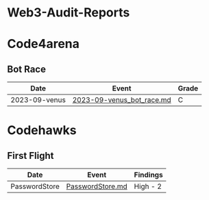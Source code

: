 # Web3-Audit-Reports

<!-- - [2023-09-venus](Bot_races/2023-09-venus_bot_race.md) C grade -->

# Code4arena 
## Bot Race
| Date       | Event                                 | Grade |
|------------|---------------------------------------|-------|
| 2023-09-venus | [2023-09-venus_bot_race.md](Bot_races/2023-09-venus_bot_race.md) | C     |


# Codehawks
## First Flight
| Date | Event | Findings |
|------------|---------------------------------------| ------------------- |
| PasswordStore| [PasswordStore.md](CodeHawks/First%20Flight/aviksaikat-First-Flight-%231_-PasswordStore.md) | High - 2
